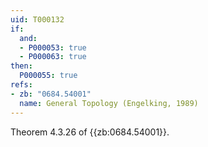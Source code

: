 ```yaml
---
uid: T000132
if:
  and:
  - P000053: true
  - P000063: true
then:
  P000055: true
refs:
- zb: "0684.54001"
  name: General Topology (Engelking, 1989)
---
```


Theorem 4.3.26 of {{zb:0684.54001}}.
